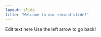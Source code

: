 ```yaml
---
layout: slide
title: "Welcome to our second slide!"
---
```

Edit text here
Use the left arrow to go back!
